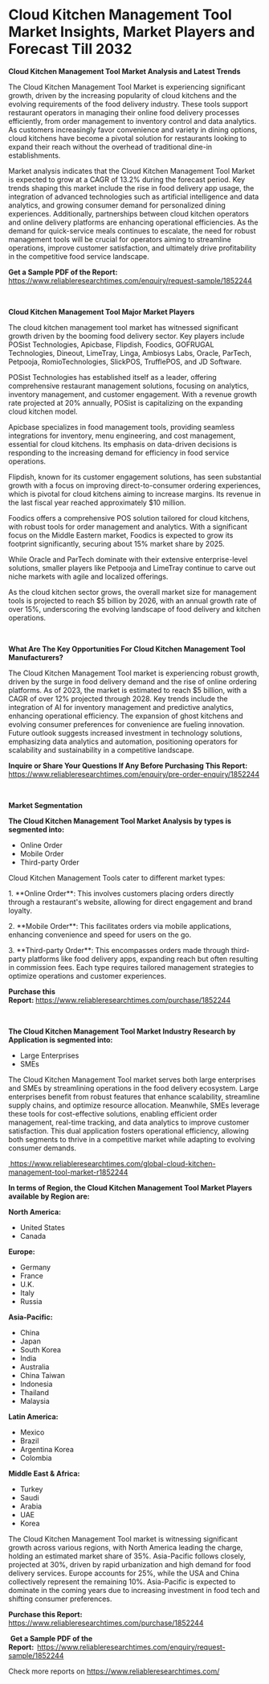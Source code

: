 <p><h1>Cloud Kitchen Management Tool Market Insights, Market Players and Forecast Till 2032</h1></p><p><strong>Cloud Kitchen Management Tool Market Analysis and Latest Trends</strong></p>
<p><p>The Cloud Kitchen Management Tool Market is experiencing significant growth, driven by the increasing popularity of cloud kitchens and the evolving requirements of the food delivery industry. These tools support restaurant operators in managing their online food delivery processes efficiently, from order management to inventory control and data analytics. As customers increasingly favor convenience and variety in dining options, cloud kitchens have become a pivotal solution for restaurants looking to expand their reach without the overhead of traditional dine-in establishments.</p><p>Market analysis indicates that the Cloud Kitchen Management Tool Market is expected to grow at a CAGR of 13.2% during the forecast period. Key trends shaping this market include the rise in food delivery app usage, the integration of advanced technologies such as artificial intelligence and data analytics, and growing consumer demand for personalized dining experiences. Additionally, partnerships between cloud kitchen operators and online delivery platforms are enhancing operational efficiencies. As the demand for quick-service meals continues to escalate, the need for robust management tools will be crucial for operators aiming to streamline operations, improve customer satisfaction, and ultimately drive profitability in the competitive food service landscape.</p></p>
<p><strong>Get a Sample PDF of the Report:&nbsp;</strong> <a href="https://www.reliableresearchtimes.com/enquiry/request-sample/1852244?utm_campaign=2237&utm_medium=2&utm_source=Github&utm_content=ia&utm_term=11032025&utm_id=cloud-kitchen-management-tool">https://www.reliableresearchtimes.com/enquiry/request-sample/1852244</a></p>
<p>&nbsp;</p>
<p><strong>Cloud Kitchen Management Tool Major Market Players</strong></p>
<p><p>The cloud kitchen management tool market has witnessed significant growth driven by the booming food delivery sector. Key players include POSist Technologies, Apicbase, Flipdish, Foodics, GOFRUGAL Technologies, Dineout, LimeTray, Linga, Ambiosys Labs, Oracle, ParTech, Petpooja, RomioTechnologies, SlickPOS, TrufflePOS, and JD Software.</p><p>POSist Technologies has established itself as a leader, offering comprehensive restaurant management solutions, focusing on analytics, inventory management, and customer engagement. With a revenue growth rate projected at 20% annually, POSist is capitalizing on the expanding cloud kitchen model.</p><p>Apicbase specializes in food management tools, providing seamless integrations for inventory, menu engineering, and cost management, essential for cloud kitchens. Its emphasis on data-driven decisions is responding to the increasing demand for efficiency in food service operations.</p><p>Flipdish, known for its customer engagement solutions, has seen substantial growth with a focus on improving direct-to-consumer ordering experiences, which is pivotal for cloud kitchens aiming to increase margins. Its revenue in the last fiscal year reached approximately $10 million.</p><p>Foodics offers a comprehensive POS solution tailored for cloud kitchens, with robust tools for order management and analytics. With a significant focus on the Middle Eastern market, Foodics is expected to grow its footprint significantly, securing about 15% market share by 2025.</p><p>While Oracle and ParTech dominate with their extensive enterprise-level solutions, smaller players like Petpooja and LimeTray continue to carve out niche markets with agile and localized offerings.</p><p>As the cloud kitchen sector grows, the overall market size for management tools is projected to reach $5 billion by 2026, with an annual growth rate of over 15%, underscoring the evolving landscape of food delivery and kitchen operations.</p></p>
<p>&nbsp;</p>
<p><strong>What Are The Key Opportunities For Cloud Kitchen Management Tool Manufacturers?</strong></p>
<p><p>The Cloud Kitchen Management Tool market is experiencing robust growth, driven by the surge in food delivery demand and the rise of online ordering platforms. As of 2023, the market is estimated to reach $5 billion, with a CAGR of over 12% projected through 2028. Key trends include the integration of AI for inventory management and predictive analytics, enhancing operational efficiency. The expansion of ghost kitchens and evolving consumer preferences for convenience are fueling innovation. Future outlook suggests increased investment in technology solutions, emphasizing data analytics and automation, positioning operators for scalability and sustainability in a competitive landscape.</p></p>
<p><strong>Inquire or Share Your Questions If Any Before Purchasing This Report:</strong> <a href="https://www.reliableresearchtimes.com/enquiry/pre-order-enquiry/1852244?utm_campaign=2237&utm_medium=2&utm_source=Github&utm_content=ia&utm_term=11032025&utm_id=cloud-kitchen-management-tool">https://www.reliableresearchtimes.com/enquiry/pre-order-enquiry/1852244</a></p>
<p>&nbsp;</p>
<p><strong>Market Segmentation</strong></p>
<p><strong>The Cloud Kitchen Management Tool Market Analysis by types is segmented into:</strong></p>
<p><ul><li>Online Order</li><li>Mobile Order</li><li>Third-party Order</li></ul></p>
<p><p>Cloud Kitchen Management Tools cater to different market types: </p><p>1. **Online Order**: This involves customers placing orders directly through a restaurant's website, allowing for direct engagement and brand loyalty.</p><p>2. **Mobile Order**: This facilitates orders via mobile applications, enhancing convenience and speed for users on the go. </p><p>3. **Third-party Order**: This encompasses orders made through third-party platforms like food delivery apps, expanding reach but often resulting in commission fees. Each type requires tailored management strategies to optimize operations and customer experiences.</p></p>
<p><strong>Purchase this Report:&nbsp;</strong><a href="https://www.reliableresearchtimes.com/purchase/1852244?utm_campaign=2237&utm_medium=2&utm_source=Github&utm_content=ia&utm_term=11032025&utm_id=cloud-kitchen-management-tool">https://www.reliableresearchtimes.com/purchase/1852244</a></p>
<p>&nbsp;</p>
<p><strong>The Cloud Kitchen Management Tool Market Industry Research by Application is segmented into:</strong></p>
<p><ul><li>Large Enterprises</li><li>SMEs</li></ul></p>
<p><p>The Cloud Kitchen Management Tool market serves both large enterprises and SMEs by streamlining operations in the food delivery ecosystem. Large enterprises benefit from robust features that enhance scalability, streamline supply chains, and optimize resource allocation. Meanwhile, SMEs leverage these tools for cost-effective solutions, enabling efficient order management, real-time tracking, and data analytics to improve customer satisfaction. This dual application fosters operational efficiency, allowing both segments to thrive in a competitive market while adapting to evolving consumer demands.</p></p>
<p><a href="https://www.reliableresearchtimes.com/global-cloud-kitchen-management-tool-market-r1852244?utm_campaign=2237&utm_medium=2&utm_source=Github&utm_content=ia&utm_term=11032025&utm_id=cloud-kitchen-management-tool">&nbsp;https://www.reliableresearchtimes.com/global-cloud-kitchen-management-tool-market-r1852244</a></p>
<p><strong>In terms of Region, the Cloud Kitchen Management Tool Market Players available by Region are:</strong></p>
<p>
    <p> <strong> North America: </strong>
        <ul>
            <li>United States</li>
            <li>Canada</li>
        </ul>
        </p> 
    <p> <strong> Europe: </strong>
        <ul>
            <li>Germany</li>
            <li>France</li>
            <li>U.K.</li>
            <li>Italy</li>
            <li>Russia</li>
        </ul>
        </p> 
    <p> <strong> Asia-Pacific: </strong>
        <ul>
            <li>China</li>
            <li>Japan</li>
            <li>South Korea</li>
            <li>India</li>
            <li>Australia</li>
            <li>China Taiwan</li>
            <li>Indonesia</li>
            <li>Thailand</li>
            <li>Malaysia</li>
        </ul>
        </p> 
    <p> <strong> Latin America: </strong>
        <ul>
            <li>Mexico</li>
            <li>Brazil</li>
            <li>Argentina Korea</li>
            <li>Colombia</li>
        </ul>
        </p> 
    <p> <strong> Middle East & Africa: </strong>
        <ul>
            <li>Turkey</li>
            <li>Saudi</li>
            <li>Arabia</li>
            <li>UAE</li>
            <li>Korea</li>
        </ul>
    </p>
    </p>
<p><p>The Cloud Kitchen Management Tool market is witnessing significant growth across various regions, with North America leading the charge, holding an estimated market share of 35%. Asia-Pacific follows closely, projected at 30%, driven by rapid urbanization and high demand for food delivery services. Europe accounts for 25%, while the USA and China collectively represent the remaining 10%. Asia-Pacific is expected to dominate in the coming years due to increasing investment in food tech and shifting consumer preferences.</p></p>
<p><strong>Purchase this Report: </strong><a href="https://www.reliableresearchtimes.com/purchase/1852244?utm_campaign=2237&utm_medium=2&utm_source=Github&utm_content=ia&utm_term=11032025&utm_id=cloud-kitchen-management-tool">https://www.reliableresearchtimes.com/purchase/1852244</a></p>
<p>&nbsp;<strong>Get a Sample PDF of the Report:&nbsp;&nbsp;</strong><a href="https://www.reliableresearchtimes.com/enquiry/request-sample/1852244?utm_campaign=2237&utm_medium=2&utm_source=Github&utm_content=ia&utm_term=11032025&utm_id=cloud-kitchen-management-tool">https://www.reliableresearchtimes.com/enquiry/request-sample/1852244</a></p>
<p><strong></strong></p>
<p>Check more reports on <a href="https://www.reliableresearchtimes.com/?utm_campaign=2237&utm_medium=2&utm_source=Github&utm_content=ia&utm_term=11032025&utm_id=cloud-kitchen-management-tool">https://www.reliableresearchtimes.com/</a></p>